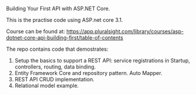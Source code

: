 Building Your First API with ASP.NET Core.

This is the practise code using ASP.net core 3.1.

Course can be found at: https://app.pluralsight.com/library/courses/asp-dotnet-core-api-building-first/table-of-contents

The repo contains code that demostrates:
1. Setup the basics to support a REST API: service registrations in Startup,  controllers, routing, data binding.
2. Entity Framework Core and repository pattern. Auto Mapper.
3. REST API CRUD implementation.
4. Relational model example.
